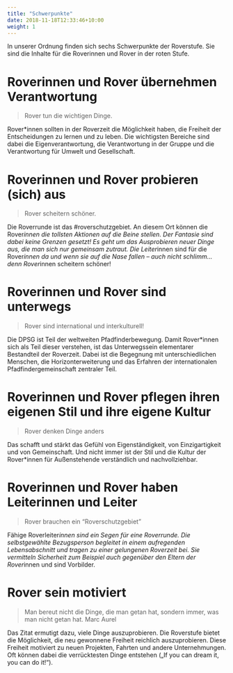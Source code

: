 ```yaml
---
title: "Schwerpunkte"
date: 2018-11-18T12:33:46+10:00
weight: 1
---
```


In unserer Ordnung finden sich sechs Schwerpunkte der Roverstufe. Sie sind die Inhalte für die Roverinnen und Rover in der roten Stufe.

# Roverinnen und Rover übernehmen Verantwortung

> Rover tun die wichtigen Dinge.

Rover*innen sollten in der Roverzeit die Möglichkeit haben, die Freiheit der Entscheidungen zu lernen und zu leben. Die wichtigsten Bereiche sind dabei die Eigenverantwortung, die Verantwortung in der Gruppe und die Verantwortung für Umwelt und Gesellschaft.

# Roverinnen und Rover probieren (sich) aus

> Rover scheitern schöner.

Die Roverrunde ist das #roverschutzgebiet. An diesem Ort können die Rover*innen die tollsten Aktionen auf die Beine stellen. Der Fantasie sind dabei keine Grenzen gesetzt! Es geht um das Ausprobieren neuer Dinge aus, die man sich nur gemeinsam zutraut. Die Leiter*innen sind für die Rover*innen da und wenn sie auf die Nase fallen – auch nicht schlimm… denn Rover*innen scheitern schöner!

# Roverinnen und Rover sind unterwegs

> Rover sind international und interkulturell!

Die DPSG ist Teil der weltweiten Pfadfinderbewegung. Damit Rover*innen  sich als Teil dieser verstehen, ist das Unterwegssein elementarer Bestandteil der Roverzeit. Dabei ist die Begegnung mit unterschiedlichen Menschen, die Horizonterweiterung und das Erfahren der internationalen Pfadfindergemeinschaft zentraler Teil.

# Roverinnen und Rover pflegen ihren eigenen Stil und ihre eigene Kultur

> Rover denken Dinge anders

Das schafft und stärkt das Gefühl von Eigenständigkeit, von Einzigartigkeit und von Gemeinschaft. Und nicht immer ist der Stil und die Kultur der Rover*innen für Außenstehende verständlich und nachvollziehbar.

# Roverinnen und Rover haben Leiterinnen und Leiter

> Rover brauchen ein “Roverschutzgebiet”

Fähige Roverleiter*innen sind ein Segen für eine Roverrunde.
Die selbstgewählte Bezugsperson begleitet in einem aufregenden Lebensabschnitt und tragen zu einer gelungenen Roverzeit bei. Sie vermitteln Sicherheit zum Beispiel auch gegenüber den Eltern der Rover*innen und sind Vorbilder.


# Rover sein motiviert

>Man bereut nicht die Dinge, die man getan hat, sondern immer, was man nicht getan hat.
Marc Aurel

Das Zitat ermutigt dazu, viele Dinge auszuprobieren. Die Roverstufe bietet die Möglichkeit, die neu gewonnene Freiheit reichlich auszuprobieren. Diese Freiheit motiviert zu neuen Projekten, Fahrten und andere Unternehmungen. Oft können dabei die verrücktesten Dinge entstehen („If you can dream it, you can do it!“).
